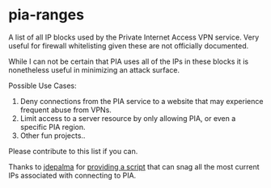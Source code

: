 # pia-ranges
A list of all IP blocks used by the Private Internet Access VPN service. Very useful for firewall whitelisting given these are not officially documented.

While I can not be certain that PIA uses all of the IPs in these blocks it is nonetheless useful in minimizing an attack surface.

Possible Use Cases:

1. Deny connections from the PIA service to a website that may experience frequent abuse from VPNs.
2. Limit access to a server resource by only allowing PIA, or even a specific PIA region.
3. Other fun projects..

Please contribute to this list if you can.

Thanks to [jdepalma](https://github.com/jdepalma) for [providing a script](https://github.com/silvether/pia-ranges/blob/master/IPs_022019) that can snag all the most current IPs associated with connecting to PIA.
